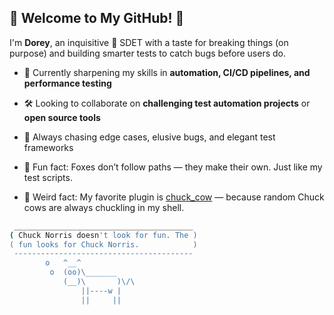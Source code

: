 ## 🦊  Welcome to My GitHub! 👋

I'm **Dorey**, an inquisitive 🧪 SDET with a taste for breaking things (on purpose) and building smarter tests to catch bugs before users do.

- 🌱 Currently sharpening my skills in **automation, CI/CD pipelines, and performance testing**
- 🛠️ Looking to collaborate on **challenging test automation projects** or **open source tools**
- 🎯 Always chasing edge cases, elusive bugs, and elegant test frameworks
- 🦊 Fun fact: Foxes don’t follow paths — they make their own. Just like my test scripts.

- 🤠 Weird fact: My favorite plugin is [chuck_cow](https://github.com/ohmyzsh/ohmyzsh/blob/master/plugins/chucknorris/README.md) — because random Chuck cows are always chuckling in my shell.


```bash
 ________________________________________
( Chuck Norris doesn't look for fun. The )
( fun looks for Chuck Norris.            )
 ----------------------------------------
        o   ^__^
         o  (oo)\_______
            (__)\       )\/\
                ||----w |
                ||     ||
```


<!--
**DoreyKiss/DoreyKiss** is a ✨ _special_ ✨ repository because its `README.md` (this file) appears on your GitHub profile.

Here are some ideas to get you started:

- 🔭 I’m currently working on ...
- 🌱 I’m currently learning ...
- 👯 I’m looking to collaborate on ...
- 🤔 I’m looking for help with ...
- 💬 Ask me about ...
- 📫 How to reach me: ...
- 😄 Pronouns: ...
- ⚡ Fun fact: ...
-->

